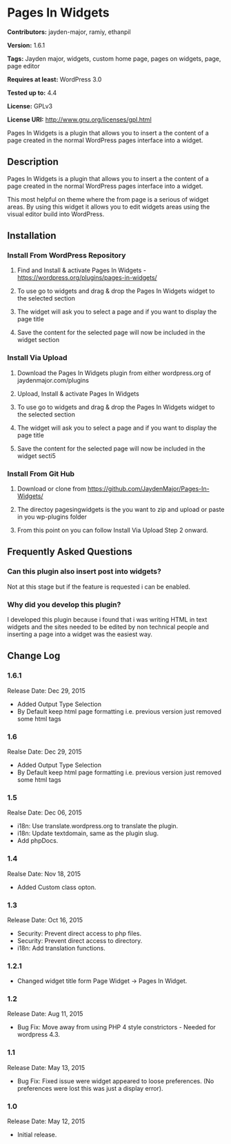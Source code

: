 # Pages In Widgets

**Contributors:** jayden-major, ramiy, ethanpil

**Version:** 1.6.1

**Tags:** Jayden major, widgets, custom home page, pages on widgets, page, page editor

**Requires at least:** WordPress 3.0

**Tested up to:** 4.4

**License:** GPLv3

**License URI:** http://www.gnu.org/licenses/gpl.html

Pages In Widgets is a plugin that allows you to insert a the content of a page created in the normal WordPress pages interface into a widget.


## Description 
Pages In Widgets is a plugin that allows you to insert a the content of a page created in the normal WordPress pages interface into a widget.

This most helpful on theme where the from page is a serious of widget areas. By using this widget it allows you to edit widgets areas using the visual editor build into WordPress.


## Installation

### Install From WordPress Repository
1. Find and Install & activate Pages In Widgets - https://wordpress.org/plugins/pages-in-widgets/

2. To use go to widgets and drag & drop the Pages In Widgets widget to the selected section

3. The widget will ask you to select a page and if you want to display the page title

4. Save the content for the selected page will now be included in the widget section

### Install Via Upload 
1. Download the Pages In Widgets plugin from either wordpress.org of jaydenmajor.com/plugins

2. Upload, Install & activate Pages In Widgets

3. To use go to widgets and drag & drop the Pages In Widgets widget to the selected section

4. The widget will ask you to select a page and if you want to display the page title

5. Save the content for the selected page will now be included in the widget secti5

### Install From Git Hub
1. Download or clone from https://github.com/JaydenMajor/Pages-In-Widgets/

2. The directoy pagesingwidgets is the you want to zip and upload or paste in you wp-plugins folder

3. From this point on you can follow Install Via Upload Step 2 onward.


## Frequently Asked Questions

### Can this plugin also insert post into widgets?
Not at this stage but if the feature is requested i can be enabled.

### Why did you develop this plugin?
I developed this plugin because i found that i was writing HTML in text widgets and the sites needed to be edited by non technical people and inserting a page into a widget was the easiest way.


## Change Log

### 1.6.1
Release Date: Dec 29, 2015

* Added Output Type Selection
* By Default keep html page formatting i.e. previous version just removed some html tags


### 1.6
Realse Date: Dec 29, 2015

* Added Output Type Selection
* By Default keep html page formatting i.e. previous version just removed some html tags


### 1.5

Realse Date: Dec 06, 2015

* i18n: Use translate.wordpress.org to translate the plugin.
* i18n: Update textdomain, same as the plugin slug.
* Add phpDocs.

### 1.4

Realse Date: Nov 18, 2015

* Added Custom class opton.

### 1.3

Release Date: Oct 16, 2015

* Security: Prevent direct access to php files.
* Security: Prevent direct access to directory.
* i18n: Add translation functions.

### 1.2.1

* Changed widget title form Page Widget -> Pages In Widget.

### 1.2

Release Date: Aug 11, 2015

* Bug Fix: Move away from using PHP 4 style constrictors - Needed for wordpress 4.3.

### 1.1

Release Date: May 13, 2015

* Bug Fix: Fixed issue were widget appeared to loose preferences. (No preferences were lost this was just a display error).

### 1.0

Release Date: May 12, 2015

* Initial release.
